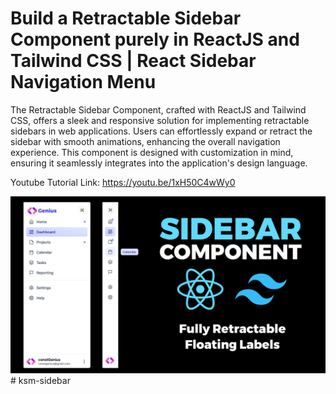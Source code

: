 # Build a Retractable Sidebar Component purely in ReactJS and Tailwind CSS | React Sidebar Navigation Menu

The Retractable Sidebar Component, crafted with ReactJS and Tailwind CSS, offers a sleek and responsive solution for implementing retractable sidebars in web applications. Users can effortlessly expand or retract the sidebar with smooth animations, enhancing the overall navigation experience. This component is designed with customization in mind, ensuring it seamlessly integrates into the application's design language.

Youtube Tutorial Link: https://youtu.be/1xH50C4wWy0

![Sidebar Component](public/SidebarComponent.png)
#   k s m - s i d e b a r 
 
 